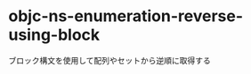 objc-ns-enumeration-reverse-using-block
=======================================

ブロック構文を使用して配列やセットから逆順に取得する